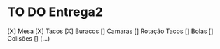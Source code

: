 # TO DO Entrega2

[X] Mesa
[X] Tacos
[X] Buracos
[] Camaras
[] Rotação Tacos
[] Bolas
[] Colisões
[] (...)


